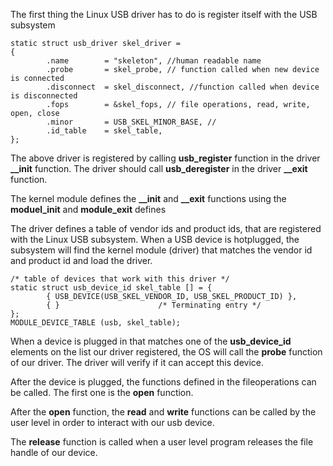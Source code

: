 The first thing the Linux USB driver has to do is register itself with the USB subsystem

```
static struct usb_driver skel_driver = 
{
        .name        = "skeleton", //human readable name 
        .probe       = skel_probe, // function called when new device is connected
        .disconnect  = skel_disconnect, //function called when device is disconnected
        .fops        = &skel_fops, // file operations, read, write, open, close
        .minor       = USB_SKEL_MINOR_BASE, //
        .id_table    = skel_table,
};
```

The above driver is registered by calling **usb_register** function in the driver **__init** function. 
The driver should call **usb_deregister** in the driver **__exit** function.

The kernel module defines the **__init** and **__exit** functions using the **moduel_init** and **module_exit** defines

The driver defines a table of vendor ids and product ids, that are registered with the Linux USB subsystem.
When a USB device is hotplugged, the subsystem will find the kernel module (driver) that matches the vendor id and product id
and load the driver.

```
/* table of devices that work with this driver */
static struct usb_device_id skel_table [] = {
        { USB_DEVICE(USB_SKEL_VENDOR_ID, USB_SKEL_PRODUCT_ID) },
        { }                      /* Terminating entry */
};
MODULE_DEVICE_TABLE (usb, skel_table);
```

When a device is plugged in that matches one of the **usb_device_id** elements on the list our driver registered, the OS will
call the **probe** function of our driver. The driver will verify if it can accept this device.

After the device is plugged, the functions defined in the fileoperations can be called. The first one is the **open** function.

After the **open** function, the **read** and **write** functions can be called by the user level in order to interact with our usb device.

The **release** function is called when a user level program releases the file handle of our device. 

